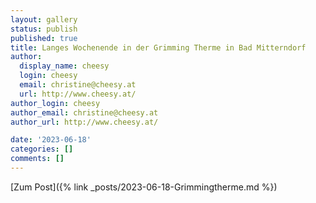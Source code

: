 ```yaml
---
layout: gallery
status: publish
published: true
title: Langes Wochenende in der Grimming Therme in Bad Mitterndorf
author:
  display_name: cheesy
  login: cheesy
  email: christine@cheesy.at
  url: http://www.cheesy.at/
author_login: cheesy
author_email: christine@cheesy.at
author_url: http://www.cheesy.at/

date: '2023-06-18'
categories: []
comments: []
---
```


[Zum Post]({% link _posts/2023-06-18-Grimmingtherme.md %})